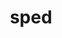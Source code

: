 ---
category: 4-letters
denotation: null
name: sped
reference_link: https://www.etymonline.com/word/sped
root_language: null
root_name: null
title: sped
type: free
word_sums:
- respelling: sped
  sum: 'Sped + '
---